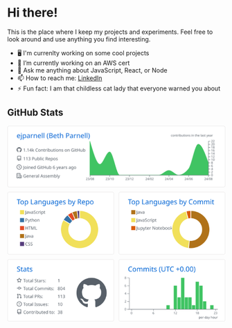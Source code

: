 # Hi there!


This is the place where I keep my projects and experiments. Feel free to look around and use anything you find interesting.

- 🖥️ I'm currenlty working on some cool projects
- 🌱 I’m currently working on an AWS cert
- 💬 Ask me anything about JavaScript, React, or Node
- 📫 How to reach me: [LinkedIn](https://www.linkedin.com/in/elizabethjparnell/)
- ⚡ Fun fact: I am that childless cat lady that everyone warned you about

## GitHub Stats

<div style="display: flex; flex-direction: column; justify-content: center; align-items: center;">
<img style="margin-bottom: 10px;" src="https://raw.githubusercontent.com/ejparnell/ejparnell/master/profile-summary-card-output/github/0-profile-details.svg">
<div style="display: grid;
grid-template-columns: repeat(2, 1fr);
grid-template-rows: repeat(2, 1fr);
grid-column-gap: 10px;
grid-row-gap: 10px;">
<img src="https://raw.githubusercontent.com/ejparnell/ejparnell/master/profile-summary-card-output/github/1-repos-per-language.svg">
<img src="https://raw.githubusercontent.com/ejparnell/ejparnell/master/profile-summary-card-output/github/2-most-commit-language.svg">
<img src="https://raw.githubusercontent.com/ejparnell/ejparnell/master/profile-summary-card-output/github/3-stats.svg">
<img src="https://raw.githubusercontent.com/ejparnell/ejparnell/master/profile-summary-card-output/github/4-productive-time.svg">
<div>
</div>